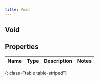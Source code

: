 ```yaml
---
title: Void
---
```

## Void

## Properties

|Name | Type | Description | Notes|
|------------ | ------------- | ------------- | -------------|
{: class="table table-striped"}


